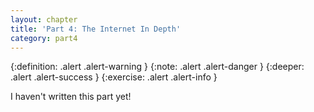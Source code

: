 ```yaml
---
layout: chapter
title: 'Part 4: The Internet In Depth'
category: part4
---
```


{:definition: .alert .alert-warning }
{:note: .alert .alert-danger }
{:deeper: .alert .alert-success }
{:exercise: .alert .alert-info }

I haven't written this part yet!
